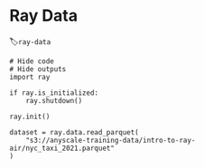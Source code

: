 # Ray Data
:label:`ray-data`

```{.python .input}
# Hide code
# Hide outputs
import ray

if ray.is_initialized:
    ray.shutdown()

ray.init()
```

```{.python .input}
dataset = ray.data.read_parquet(
    "s3://anyscale-training-data/intro-to-ray-air/nyc_taxi_2021.parquet"
)
```

